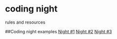 # coding night
rules and resources

##Coding night examples
[Night #1](day1/README.md)
[Night #2](day2/README.md)
[Night #3](day3/README.md)